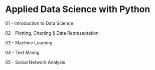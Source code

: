 # Applied Data Science with Python

01 - Introduction to Data Science

02 - Plotting, Charting & Data Representation

03 - Machine Learning

04 - Text Mining

05 - Social Network Analysis
